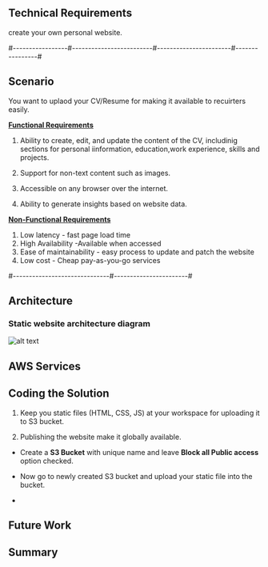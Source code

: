 ## Technical Requirements
 create your own personal website.


#-----------------#-------------------------#-----------------------#----------------#

## Scenario
 You want to uplaod your CV/Resume for making it available to recuirters easily.

 **<u>Functional Requirements</u>**

  1. Ability to create, edit, and update the content of the CV, includinig sections for personal iinformation, education,work experience, skills and projects.

  2. Support for non-text content such as images.

  3. Accessible on any browser over the internet.

  4. Ability to generate insights based on website data.



**<u>Non-Functional Requirements</u>**

  1. Low latency - fast page load time
  2. High Availability -Available when accessed
  3. Ease of maintainability - easy process to update and patch the website
  4. Low cost - Cheap pay-as-you-go services




 #------------------------------#-----------------------#

## Architecture

### Static website architecture diagram


![alt text](image-1.png)




## AWS Services


## Coding the Solution

1. Keep you static files (HTML, CSS, JS) at your workspace for uploading it to S3 bucket.

2. Publishing the website make it globally available.
  - Create a **S3 Bucket** with unique name and leave **Block all Public access** option checked.

     
  
  - Now go to newly created S3 bucket and upload your static file into the bucket.
  - 


## Future Work


## Summary 